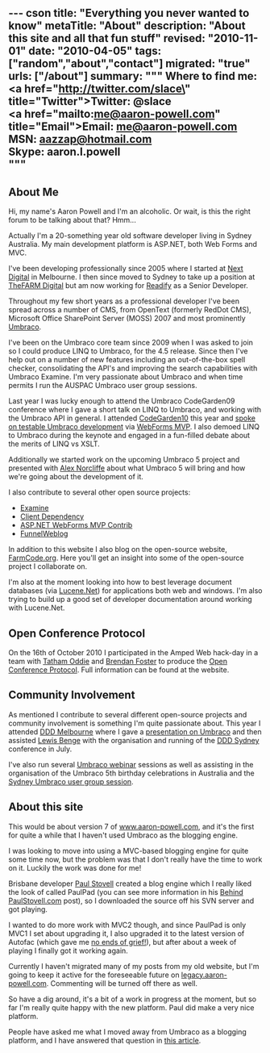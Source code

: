 --- cson
title: "Everything you never wanted to know"
metaTitle: "About"
description: "About this site and all that fun stuff"
revised: "2010-11-01"
date: "2010-04-05"
tags: ["random","about","contact"]
migrated: "true"
urls: ["/about"]
summary: """
Where to find me:<br />
<a href=\"http://twitter.com/slace\" title=\"Twitter\">Twitter: @slace</a><br />
<a href=\"mailto:me@aaron-powell.com\" title=\"Email\">Email: me@aaron-powell.com</a><br />
<span>MSN: aazzap@hotmail.com</span><br />
<span>Skype: aaron.l.powell</span><br />
"""
---
## About Me ##

Hi, my name's Aaron Powell and I'm an alcoholic. Or wait, is this the right forum to be talking about that? Hmm...

Actually I'm a 20-something year old software developer living in Sydney Australia. My main development platform is ASP.NET, both Web Forms and MVC.

I've been developing professionally since 2005 where I started at [Next Digital][1] in Melbourne. I then since moved to Sydney to take up a position at [TheFARM Digital][2] but am now working for [Readify][3] as a Senior Developer.

Throughout my few short years as a professional developer I've been spread across a number of CMS, from OpenText (formerly RedDot CMS), Microsoft Office SharePoint Server (MOSS) 2007 and most prominently [Umbraco][4].

I've been on the Umbraco core team since 2009 when I was asked to join so I could produce LINQ to Umbraco, for the 4.5 release. Since then I've help out on a number of new features including an out-of-the-box spell checker, consolidating the API's and improving the search capabilities with Umbraco Examine.  I'm very passionate about Umbraco and when time permits I run the AUSPAC Umbraco user group sessions. 

Last year I was lucky enough to attend the Umbraco CodeGarden09 conference where I gave a short talk on LINQ to Umbraco, and working with the Umbraco API in general. I attended [CodeGarden10][5] this year and [spoke on testable Umbraco development][6] via [WebForms MVP][7]. I also demoed LINQ to Umbraco during the keynote and engaged in a fun-filled debate about the merits of LINQ vs XSLT.

Additionally we started work on the upcoming Umbraco 5 project and presented with [Alex Norcliffe][8] about what Umbraco 5 will bring and how we're going about the development of it.

I also contribute to several other open source projects:

* [Examine][9]
* [Client Dependency][10]
* [ASP.NET WebForms MVP Contrib][11]
* [FunnelWeblog][12]

In addition to this website I also blog on the open-source website, [FarmCode.org][13]. Here you'll get an insight into some of the open-source project I collaborate on.

I'm also at the moment looking into how to best leverage document databases (via [Lucene.Net][14]) for applications both web and windows. I'm also trying to build up a good set of developer documentation around working with Lucene.Net.

## Open Conference Protocol

On the 16th of October 2010 I participated in the Amped Web hack-day in a team with [Tatham Oddie][15] and [Brendan Foster][16] to produce the [Open Conference Protocol][17]. Full information can be found at the website.

## Community Involvement ##

As mentioned I contribute to several different open-source projects and community involvement is something I'm quite passionate about. This year I attended [DDD Melbourne][18] where I gave a [presentation on Umbraco][19] and then assisted [Lewis Benge][20] with the organisation and running of the [DDD Sydney][21] conference in July.

I've also run several [Umbraco webinar][22] sessions as well as assisting in the organisation of the Umbraco 5th birthday celebrations in Australia and the [Sydney Umbraco user group session][23].

## About this site ##

This would be about version 7 of www.aaron-powell.com, and it's the first for quite a while that I haven't used Umbraco as the blogging engine.

I was looking to move into using a MVC-based blogging engine for quite some time now, but the problem was that I don't really have the time to work on it. Luckily the work was done for me!

Brisbane developer [Paul Stovell][24] created a blog engine which I really liked the look of called PaulPad (you can see more information in his [Behind PaulStovell.com][25] post), so I downloaded the source off his SVN server and got playing.

I wanted to do more work with MVC2 though, and since PaulPad is only MVC1 I set about upgrading it, I also upgraded it to the latest version of Autofac (which gave me [no ends of grief!][26]), but after about a week of playing I finally got it working again.

Currently I haven't migrated many of my posts from my old website, but I'm going to keep it active for the foreseeable future on [legacy.aaron-powell.com][27]. Commenting will be turned off there as well.

So have a dig around, it's a bit of a work in progress at the moment, but so far I'm really quite happy with the new platform. Paul did make a very nice platform.

People have asked me what I moved away from Umbraco as a blogging platform, and I have answered that question in [this article][28].


  [1]: http://www.next-digital.com
  [2]: http://www.thefarmdigital.com
  [3]: http://readify.net
  [4]: http://umbraco.org
  [5]: http://codegarden10.com
  [6]: /codegarden-10
  [7]: http://webformsmvp.com
  [8]: http://boxbinary.com/
  [9]: http://examine.codeplex.com
  [10]: http://clientdependency.codeplex.com
  [11]: http://webformsmvpcontrib.codeplex.com
  [12]: http://www.funnelweblog.com
  [13]: http://farmcode.org
  [14]: /lucene-net-overview
  [15]: http://tath.am
  [16]: http://brendanfoster.com
  [17]: http://openconferenceprotocol.org
  [18]: http://www.dddmelbourne.com
  [19]: /dddmelbourne-umbraco
  [20]: http://geekswithblogs.net/PointToShare/Default.aspx
  [21]: http://www.dddsydney.com
  [22]: /umbraco-auspac-january-2010
  [23]: http://farmcode.org/post/2010/07/14/Sydney-Umbraco-user-meet-up.aspx
  [24]: http://www.paulstovell.com
  [25]: http://www.paulstovell.com/behind
  [26]: /problems-with-assembly-trust
  [27]: http://legacy.aaron-powell.com
  [28]: /why-no-umbraco

